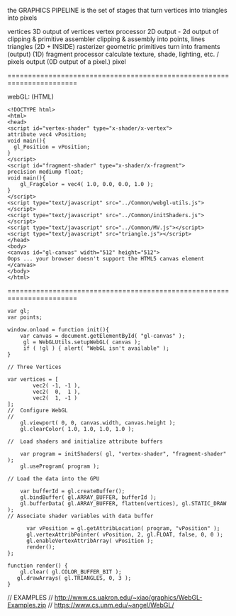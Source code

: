 the GRAPHICS PIPELINE is the set of stages that turn vertices into triangles into pixels

vertices 					3D output of vertices
vertex processor 				2D output - 2d output of 
clipping & primitive assembler 			clipping & assembly into points, lines triangles (2D + INSIDE)
rasterizer					geometric primitives turn into framents (output) (1D)
fragment processor				calculate texture, shade, lighting, etc. / pixels output (0D output of a pixel.)
pixel

=======================================================================

webGL: (HTML)
```
<!DOCTYPE html>
<html>
<head>
<script id="vertex-shader" type="x-shader/x-vertex">
attribute vec4 vPosition;
void main(){
  gl_Position = vPosition;
}
</script>
<script id="fragment-shader" type="x-shader/x-fragment">
precision mediump float;
void main(){
    gl_FragColor = vec4( 1.0, 0.0, 0.0, 1.0 );
}
</script>
<script type="text/javascript" src="../Common/webgl-utils.js"></script>
<script type="text/javascript" src="../Common/initShaders.js"></script>
<script type="text/javascript" src="../Common/MV.js"></script>
<script type="text/javascript" src="triangle.js"></script>
</head>
<body>
<canvas id="gl-canvas" width="512" height="512">
Oops ... your browser doesn't support the HTML5 canvas element
</canvas>
</body>
</html>
```
=======================================================================
```
var gl;
var points;

window.onload = function init(){
    var canvas = document.getElementById( "gl-canvas" );
     gl = WebGLUtils.setupWebGL( canvas );    
     if ( !gl ) { alert( "WebGL isn't available" ); 
}        

// Three Vertices        

var vertices = [
        vec2( -1, -1 ),
        vec2(  0,  1 ),
        vec2(  1, -1 )    
];
//  Configure WebGL   
//    
    gl.viewport( 0, 0, canvas.width, canvas.height );
    gl.clearColor( 1.0, 1.0, 1.0, 1.0 );   
     
//  Load shaders and initialize attribute buffers

    var program = initShaders( gl, "vertex-shader", "fragment-shader" );
    gl.useProgram( program );        

// Load the data into the GPU        

    var bufferId = gl.createBuffer();
    gl.bindBuffer( gl.ARRAY_BUFFER, bufferId );
    gl.bufferData( gl.ARRAY_BUFFER, flatten(vertices), gl.STATIC_DRAW );    
// Associate shader variables with data buffer

      var vPosition = gl.getAttribLocation( program, "vPosition" );
      gl.vertexAttribPointer( vPosition, 2, gl.FLOAT, false, 0, 0 );
      gl.enableVertexAttribArray( vPosition );    
      render();
};

function render() {
    gl.clear( gl.COLOR_BUFFER_BIT ); 
   gl.drawArrays( gl.TRIANGLES, 0, 3 );
}
```
// EXAMPLES
// http://www.cs.uakron.edu/~xiao/graphics/WebGL-Examples.zip
// https://www.cs.unm.edu/~angel/WebGL/
